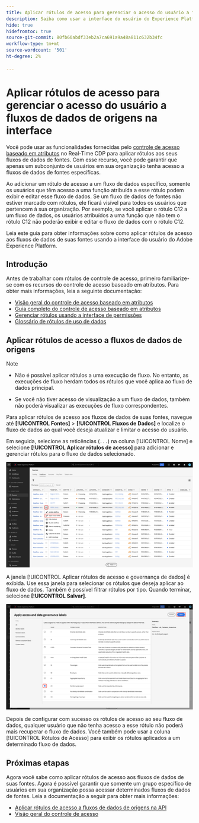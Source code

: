 ```yaml
---
title: Aplicar rótulos de acesso para gerenciar o acesso do usuário a fluxos de dados de origens na interface
description: Saiba como usar a interface do usuário do Experience Platform para aplicar rótulos de acesso e gerenciar o acesso do usuário aos fluxos de dados de suas fontes.
hide: true
hidefromtoc: true
source-git-commit: 80fb60abdf33eb2a7ca691a9a48a811c632b34fc
workflow-type: tm+mt
source-wordcount: '501'
ht-degree: 2%

---
```


# Aplicar rótulos de acesso para gerenciar o acesso do usuário a fluxos de dados de origens na interface

Você pode usar as funcionalidades fornecidas pelo [controle de acesso baseado em atributos](../../../access-control/abac/overview.md) no Real-Time CDP para aplicar rótulos aos seus fluxos de dados de fontes. Com esse recurso, você pode garantir que apenas um subconjunto de usuários em sua organização tenha acesso a fluxos de dados de fontes específicas.

Ao adicionar um rótulo de acesso a um fluxo de dados específico, somente os usuários que têm acesso a uma função atribuída a esse rótulo podem exibir e editar esse fluxo de dados. Se um fluxo de dados de fontes não estiver marcado com rótulos, ele ficará visível para todos os usuários que pertencem à sua organização. Por exemplo, se você aplicar o rótulo C12 a um fluxo de dados, os usuários atribuídos a uma função que não tem o rótulo C12 não poderão exibir e editar o fluxo de dados com o rótulo C12.

Leia este guia para obter informações sobre como aplicar rótulos de acesso aos fluxos de dados de suas fontes usando a interface do usuário do Adobe Experience Platform.

## Introdução

Antes de trabalhar com rótulos de controle de acesso, primeiro familiarize-se com os recursos do controle de acesso baseado em atributos. Para obter mais informações, leia a seguinte documentação:

* [Visão geral do controle de acesso baseado em atributos](../../../access-control/abac/overview.md)
* [Guia completo do controle de acesso baseado em atributos](../../../access-control/abac/end-to-end-guide.md)
* [Gerenciar rótulos usando a interface de permissões](../../../access-control/abac/ui/labels.md)
* [Glossário de rótulos de uso de dados](../../../data-governance/labels/reference.md)

## Aplicar rótulos de acesso a fluxos de dados de origens

>[!NOTE]
>
>* Não é possível aplicar rótulos a uma execução de fluxo. No entanto, as execuções de fluxo herdam todos os rótulos que você aplica ao fluxo de dados principal.
>
>* Se você não tiver acesso de visualização a um fluxo de dados, também não poderá visualizar as execuções de fluxo correspondentes.

Para aplicar rótulos de acesso aos fluxos de dados de suas fontes, navegue até **[!UICONTROL Fontes]** > **[!UICONTROL Fluxos de Dados]** e localize o fluxo de dados ao qual você deseja atualizar e limitar o acesso do usuário.

Em seguida, selecione as reticências (`...`) na coluna [!UICONTROL Nome] e selecione **[!UICONTROL Aplicar rótulos de acesso]** para adicionar e gerenciar rótulos para o fluxo de dados selecionado.

![A página de fluxos de dados nas fontes com a opção &quot;Aplicar rótulos de acesso&quot; selecionada.](../../images/tutorials/labels/apply_access_labels.png)

A janela [!UICONTROL Aplicar rótulos de acesso e governança de dados] é exibida. Use essa janela para selecionar os rótulos que deseja aplicar ao fluxo de dados. Também é possível filtrar rótulos por tipo. Quando terminar, selecione **[!UICONTROL Salvar]**.

![A janela de rótulos de governança de dados com o rótulo C2 selecionado.](../../images/tutorials/labels/labels_window.png)

Depois de configurar com sucesso os rótulos de acesso ao seu fluxo de dados, qualquer usuário que não tenha acesso a esse rótulo não poderá mais recuperar o fluxo de dados. Você também pode usar a coluna [!UICONTROL Rótulos de Acesso] para exibir os rótulos aplicados a um determinado fluxo de dados.

## Próximas etapas

Agora você sabe como aplicar rótulos de acesso aos fluxos de dados de suas fontes. Agora é possível garantir que somente um grupo específico de usuários em sua organização possa acessar determinados fluxos de dados de fontes. Leia a documentação a seguir para obter mais informações:

* [Aplicar rótulos de acesso a fluxos de dados de origens na API](../api/labels.md)
* [Visão geral do controle de acesso](../../../access-control/home.md)